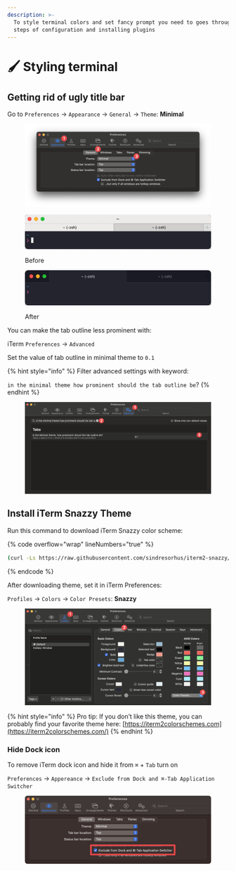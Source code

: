 ```yaml
---
description: >-
  To style terminal colors and set fancy prompt you need to goes through few
  steps of configuration and installing plugins
---
```


# 🖌️ Styling terminal



## Getting rid of ugly title bar

Go to `Preferences` -> `Appearance` -> `General` ->  `Theme`: **Minimal**

<figure><img src="../.gitbook/assets/CleanShot 2024-03-19 at 11.37.12@2x.png" alt=""><figcaption></figcaption></figure>

<figure><img src="../.gitbook/assets/1OLWAQf2Vw-MgkcGWAjOQ-A.gif" alt=""><figcaption><p>Before</p></figcaption></figure>

<figure><img src="../.gitbook/assets/1CVjNim2kFu7mA5CtI_Pnow.gif" alt=""><figcaption><p>After</p></figcaption></figure>

You can make the tab outline less prominent with:

iTerm `Preferences` -> `Advanced`

Set the value of tab outline in minimal theme to `0.1`

{% hint style="info" %}
Filter advanced settings with keyword:&#x20;

`in the minimal theme how prominent should the tab outline be`?
{% endhint %}

<figure><img src="../.gitbook/assets/CleanShot 2024-03-19 at 11.44.17@2x.png" alt=""><figcaption></figcaption></figure>



## Install iTerm Snazzy Theme

Run this command to download iTerm Snazzy color scheme:

{% code overflow="wrap" lineNumbers="true" %}
```bash
(curl -Ls https://raw.githubusercontent.com/sindresorhus/iterm2-snazzy/main/Snazzy.itermcolors > /tmp/Snazzy.itermcolors && open /tmp/Snazzy.itermcolors)
```
{% endcode %}

After downloading theme, set it in iTerm Preferences:

`Profiles` -> `Colors` -> `Color Presets`: **Snazzy**

<figure><img src="../.gitbook/assets/CleanShot 2024-03-19 at 12.30.18@2x.png" alt=""><figcaption></figcaption></figure>

{% hint style="info" %}
Pro tip: If you don’t like this theme, you can probably find your favorite theme here: [https://iterm2colorschemes.com](https://iterm2colorschemes.com/)
{% endhint %}

### Hide Dock icon

To remove iTerm dock icon and hide it from `⌘` + `Tab` turn on

`Preferences` -> `Appereance` -> `Exclude from Dock and ⌘-Tab Application Switcher`

<figure><img src="../.gitbook/assets/Screenshot 2024-05-01 at 10.31.06@2x.png" alt=""><figcaption></figcaption></figure>
